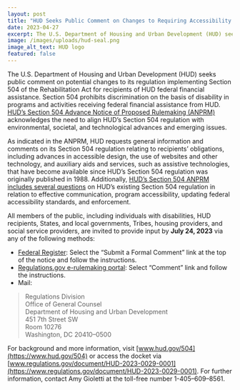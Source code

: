 ```yaml
---
layout: post
title: "HUD Seeks Public Comment on Changes to Requiring Accessibility and Prohibiting Discrimination on the Basis of Disability in HUD-Assisted Programs "
date: 2023-04-27
excerpt: The U.S. Department of Housing and Urban Development (HUD) seeks public comment on potential changes to its regulation implementing Section 504 of the Rehabilitation Act for recipients of HUD federal financial assistance. Section 504 prohibits discrimination on . . .
image: /images/uploads/hud-seal.png
image_alt_text: HUD logo
featured: false
---
```

The U.S. Department of Housing and Urban Development (HUD) seeks public comment on potential changes to its regulation implementing Section 504 of the Rehabilitation Act for recipients of HUD federal financial assistance. Section 504 prohibits discrimination on the basis of disability in programs and activities receiving federal financial assistance from HUD. [HUD’s Section 504 Advance Notice of Proposed Rulemaking (ANPRM)](https://www.federalregister.gov/documents/2023/04/25/2023-08464/nondiscrimination-on-the-basis-of-disability-updates-to-huds-section-504-regulations) acknowledges the need to align HUD’s Section 504 regulation with environmental, societal, and technological advances and emerging issues.   

As indicated in the ANPRM, HUD requests general information and comments on its Section 504 regulation relating to recipients’ obligations, including advances in accessible design, the use of websites and other technology, and auxiliary aids and services, such as assistive technologies, that have become available since HUD’s Section 504 regulation was originally published in 1988. Additionally, [HUD’s Section 504 ANPRM includes several questions](https://www.federalregister.gov/documents/2023/04/25/2023-08464/nondiscrimination-on-the-basis-of-disability-updates-to-huds-section-504-regulations#p-32) on HUD’s existing Section 504 regulation in relation to effective communication, program accessibility, updating federal accessibility standards, and enforcement.  

All members of the public, including individuals with disabilities, HUD recipients, States, and local governments, Tribes, housing providers, and social service providers, are invited to provide input by **July 24, 2023** via any of the following methods:   

* [Federal Register](https://www.federalregister.gov/documents/2023/04/25/2023-08464/nondiscrimination-on-the-basis-of-disability-updates-to-huds-section-504-regulations): Select the “Submit a Formal Comment” link at the top of the notice and follow the instructions.  
* [Regulations.gov e-rulemaking portal](https://www.regulations.gov/document/HUD-2023-0029-0001): Select “Comment” link and follow the instructions. 
* Mail:  
 
> Regulations Division \
> Office of General Counsel\
> Department of Housing and Urban Development\
> 451 7th Street SW \
> Room 10276 \
> Washington, DC 20410–0500 

For background and more information, visit [www.hud.gov/504](https://www.hud.gov/504) or access the docket via [www.regulations.gov/document/HUD-2023-0029-0001](https://www.regulations.gov/document/HUD-2023-0029-0001). For further information, contact Amy Gioletti at the toll-free number 1-405–609–8561. 
